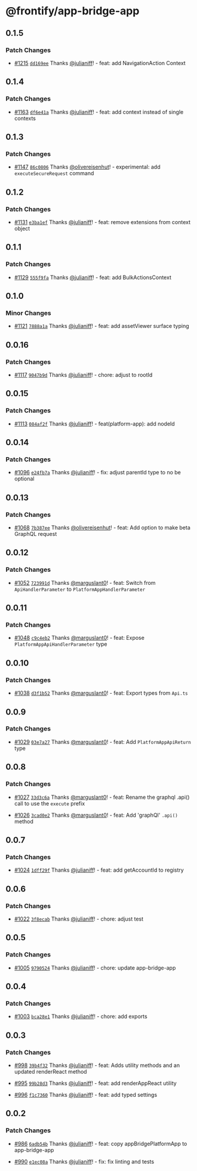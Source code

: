 # @frontify/app-bridge-app

## 0.1.5

### Patch Changes

-   [#1215](https://github.com/Frontify/brand-sdk/pull/1215) [`dd169ee`](https://github.com/Frontify/brand-sdk/commit/dd169ee59253677a8b4500559aa4fec2790202b2) Thanks [@julianiff](https://github.com/julianiff)! - feat: add NavigationAction Context

## 0.1.4

### Patch Changes

-   [#1163](https://github.com/Frontify/brand-sdk/pull/1163) [`df6e41a`](https://github.com/Frontify/brand-sdk/commit/df6e41a97a290457cc5f83783c324c2765f2aba2) Thanks [@julianiff](https://github.com/julianiff)! - feat: add context instead of single contexts

## 0.1.3

### Patch Changes

-   [#1147](https://github.com/Frontify/brand-sdk/pull/1147) [`86c0806`](https://github.com/Frontify/brand-sdk/commit/86c080676e3d27375837f29cd37b7957a64fe360) Thanks [@olivereisenhut](https://github.com/olivereisenhut)! - experimental: add `executeSecureRequest` command

## 0.1.2

### Patch Changes

-   [#1131](https://github.com/Frontify/brand-sdk/pull/1131) [`e3ba1ef`](https://github.com/Frontify/brand-sdk/commit/e3ba1efe1334d8fc5ec7fa4b37c8c09562949e04) Thanks [@julianiff](https://github.com/julianiff)! - feat: remove extensions from context object

## 0.1.1

### Patch Changes

-   [#1129](https://github.com/Frontify/brand-sdk/pull/1129) [`555f9fa`](https://github.com/Frontify/brand-sdk/commit/555f9fa6c0fd15b1d5da0855ed73412f40b8c3de) Thanks [@julianiff](https://github.com/julianiff)! - feat: add BulkActionsContext

## 0.1.0

### Minor Changes

-   [#1121](https://github.com/Frontify/brand-sdk/pull/1121) [`7888a1a`](https://github.com/Frontify/brand-sdk/commit/7888a1ac221016717527088ea938a4f5089102ce) Thanks [@julianiff](https://github.com/julianiff)! - feat: add assetViewer surface typing

## 0.0.16

### Patch Changes

-   [#1117](https://github.com/Frontify/brand-sdk/pull/1117) [`9047b9d`](https://github.com/Frontify/brand-sdk/commit/9047b9d4e089e91394ab23ae2ffaed3e9f6807a6) Thanks [@julianiff](https://github.com/julianiff)! - chore: adjust to rootId

## 0.0.15

### Patch Changes

-   [#1113](https://github.com/Frontify/brand-sdk/pull/1113) [`084af2f`](https://github.com/Frontify/brand-sdk/commit/084af2f7a7f950766c88bd6c2a6f7481687173a2) Thanks [@julianiff](https://github.com/julianiff)! - feat(platform-app): add nodeId

## 0.0.14

### Patch Changes

-   [#1096](https://github.com/Frontify/brand-sdk/pull/1096) [`e24fb7a`](https://github.com/Frontify/brand-sdk/commit/e24fb7a7cefa999decc4c8bed3941de5a35b006d) Thanks [@julianiff](https://github.com/julianiff)! - fix: adjust parentId type to no be optional

## 0.0.13

### Patch Changes

-   [#1068](https://github.com/Frontify/brand-sdk/pull/1068) [`7b387ee`](https://github.com/Frontify/brand-sdk/commit/7b387eec0552e861eb71c60af09a0b51eea21dc4) Thanks [@olivereisenhut](https://github.com/olivereisenhut)! - feat: Add option to make beta GraphQL request

## 0.0.12

### Patch Changes

-   [#1052](https://github.com/Frontify/brand-sdk/pull/1052) [`723991d`](https://github.com/Frontify/brand-sdk/commit/723991dadfb552dab0afee8267ce4cd3af8c2abf) Thanks [@marguslant0](https://github.com/marguslant0)! - feat: Switch from `ApiHandlerParameter` to `PlatformAppHandlerParameter`

## 0.0.11

### Patch Changes

-   [#1048](https://github.com/Frontify/brand-sdk/pull/1048) [`c9c4eb2`](https://github.com/Frontify/brand-sdk/commit/c9c4eb26ecbff356c6e384597b153de21073780c) Thanks [@marguslant0](https://github.com/marguslant0)! - feat: Expose `PlatformAppApiHandlerParameter` type

## 0.0.10

### Patch Changes

-   [#1038](https://github.com/Frontify/brand-sdk/pull/1038) [`d3f1b52`](https://github.com/Frontify/brand-sdk/commit/d3f1b528b361740b5bf820044cd3b54b4fb1a0a0) Thanks [@marguslant0](https://github.com/marguslant0)! - feat: Export types from `Api.ts`

## 0.0.9

### Patch Changes

-   [#1029](https://github.com/Frontify/brand-sdk/pull/1029) [`03e7a27`](https://github.com/Frontify/brand-sdk/commit/03e7a274b799bc87e1188bb343037a11a26d047f) Thanks [@marguslant0](https://github.com/marguslant0)! - feat: Add `PlatformAppApiReturn` type

## 0.0.8

### Patch Changes

-   [#1027](https://github.com/Frontify/brand-sdk/pull/1027) [`33d3c6a`](https://github.com/Frontify/brand-sdk/commit/33d3c6ac167715cc80d8e9c1149f50c5d7c007a5) Thanks [@marguslant0](https://github.com/marguslant0)! - feat: Rename the graphql .api() call to use the `execute` prefix

-   [#1026](https://github.com/Frontify/brand-sdk/pull/1026) [`3cad0e2`](https://github.com/Frontify/brand-sdk/commit/3cad0e208460c551b94508d47cbbebd9891869e6) Thanks [@marguslant0](https://github.com/marguslant0)! - feat: Add 'graphQl' `.api()` method

## 0.0.7

### Patch Changes

-   [#1024](https://github.com/Frontify/brand-sdk/pull/1024) [`1dff29f`](https://github.com/Frontify/brand-sdk/commit/1dff29f978fe2ba591bd9e3b132fed7da3d598a7) Thanks [@julianiff](https://github.com/julianiff)! - feat: add getAccountId to registry

## 0.0.6

### Patch Changes

-   [#1022](https://github.com/Frontify/brand-sdk/pull/1022) [`3f8ecab`](https://github.com/Frontify/brand-sdk/commit/3f8ecab1ac4acdd077d63a000a3ac784d81adf3d) Thanks [@julianiff](https://github.com/julianiff)! - chore: adjust test

## 0.0.5

### Patch Changes

-   [#1005](https://github.com/Frontify/brand-sdk/pull/1005) [`9790524`](https://github.com/Frontify/brand-sdk/commit/979052451ee69cbd9f60c397a30b4e5fd08fa779) Thanks [@julianiff](https://github.com/julianiff)! - chore: update app-bridge-app

## 0.0.4

### Patch Changes

-   [#1003](https://github.com/Frontify/brand-sdk/pull/1003) [`bca28e1`](https://github.com/Frontify/brand-sdk/commit/bca28e193e59e04618a1b172f7bc14790b24efe2) Thanks [@julianiff](https://github.com/julianiff)! - chore: add exports

## 0.0.3

### Patch Changes

-   [#998](https://github.com/Frontify/brand-sdk/pull/998) [`39b4f32`](https://github.com/Frontify/brand-sdk/commit/39b4f32e6b96bc5a1d39517f268e930995ab960c) Thanks [@julianiff](https://github.com/julianiff)! - feat: Adds utility methods and an updated renderReact method

-   [#995](https://github.com/Frontify/brand-sdk/pull/995) [`99b28d3`](https://github.com/Frontify/brand-sdk/commit/99b28d3baec9ff928daf8847514202f85be3e64f) Thanks [@julianiff](https://github.com/julianiff)! - feat: add renderAppReact utility

-   [#996](https://github.com/Frontify/brand-sdk/pull/996) [`f1c7360`](https://github.com/Frontify/brand-sdk/commit/f1c7360ea59e49f13170f80d6ce51dad7b30f23e) Thanks [@julianiff](https://github.com/julianiff)! - feat: add typed settings

## 0.0.2

### Patch Changes

-   [#986](https://github.com/Frontify/brand-sdk/pull/986) [`6adb54b`](https://github.com/Frontify/brand-sdk/commit/6adb54bb2a3af14a016b3d979f1c43129953b5f4) Thanks [@julianiff](https://github.com/julianiff)! - feat: copy appBridgePlatformApp to app-bridge-app

-   [#990](https://github.com/Frontify/brand-sdk/pull/990) [`e1ec08a`](https://github.com/Frontify/brand-sdk/commit/e1ec08a988950997ddc70213300639fd8f3866d9) Thanks [@julianiff](https://github.com/julianiff)! - fix: fix linting and tests
